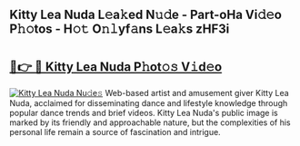 ## Kitty Lea Nuda L𝚎a𝚔ed N𝚞𝚍e - Part-oHa Vi𝚍𝚎o P𝚑𝚘tos - H𝚘𝚝 O𝚗𝚕yf𝚊ns L𝚎a𝚔s zHF3i

# <h2><a href="http://kfadx8u.oniu.top/?m=Kitty+Lea+Nuda">🔗👉 🔴 Kitty Lea Nuda P𝚑ot𝚘𝚜 V𝚒d𝚎o</a></h2>

[![Kitty Lea Nuda Nu𝚍e𝚜](https://i.imgur.com/0qMVB7G.gif)](http://kfadx8u.oniu.top/?m=Kitty+Lea+Nuda)
Web-based artist and amusement giver Kitty Lea Nuda, acclaimed for disseminating dance and lifestyle knowledge through popular dance trends and brief videos. Kitty Lea Nuda's public image is marked by its friendly and approachable nature, but the complexities of his personal life remain a source of fascination and intrigue.  
